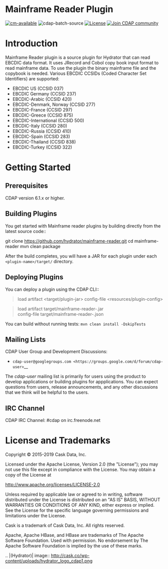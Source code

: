 # Mainframe Reader Plugin

[![cm-available](https://cdap-users.herokuapp.com/assets/cm-available.svg)](https://docs.cdap.io/cdap/current/en/integrations/cask-market.html)
![cdap-batch-source](https://cdap-users.herokuapp.com/assets/cdap-batch-source.svg)
[![License](https://img.shields.io/badge/License-Apache%202.0-blue.svg)](https://opensource.org/licenses/Apache-2.0)
[![Join CDAP community](https://cdap-users.herokuapp.com/badge.svg?t=wrangler)](https://cdap-users.herokuapp.com?t=1)

Introduction
============

Mainframe Reader plugin is a source plugin for Hydrator that can read EBCDIC data format. It uses JRecord and Cobol copy book input format to read mainframe data. 
To use the plugin the binary mainframe file and the copybook is needed. Various EBCDIC CCSIDs (Coded Character Set Identifiers) are supported:
 - EBCDIC US (CCSID 037)
 - EBCDIC Germany (CCSID 237)
 - EBCDIC-Arabic (CCSID 420)
 - EBCDIC-Denmark, Norway (CCSID 277)
 - EBCDIC-France (CCSID 297)
 - EBCDIC-Greece (CCSID 875)
 - EBCDIC-International (CCSID 500)
 - EBCDIC-Italy (CCSID 280)
 - EBCDIC-Russia (CCSID 410)
 - EBCDIC-Spain (CCSID 283)
 - EBCDIC-Thailand (CCSID 838)
 - EBCDIC-Turkey (CCSID 322)


Getting Started
===============

Prerequisites
-------------
CDAP version 6.1.x or higher. 
  
Building Plugins
----------------
You get started with Mainframe reader plugins by building directly from the latest source code::

  git clone https://github.com/hydrator/mainframe-reader.git
  cd mainframe-reader
  mvn clean package

After the build completes, you will have a JAR for each plugin under each
``<plugin-name>/target/`` directory.

Deploying Plugins
-----------------
You can deploy a plugin using the CDAP CLI::

  > load artifact <target/plugin-jar> config-file <resources/plugin-config>

  > load artifact target/mainframe-reader-<version>.jar \
         config-file target/mainframe-reader-<version>.json

You can build without running tests: ``mvn clean install -DskipTests``

Mailing Lists
-------------
CDAP User Group and Development Discussions:

- `cdap-user@googlegroups.com <https://groups.google.com/d/forum/cdap-user>`__

The *cdap-user* mailing list is primarily for users using the product to develop
applications or building plugins for appplications. You can expect questions from 
users, release announcements, and any other discussions that we think will be helpful 
to the users.

IRC Channel
-----------
CDAP IRC Channel: #cdap on irc.freenode.net


License and Trademarks
======================

Copyright © 2015-2019 Cask Data, Inc.

Licensed under the Apache License, Version 2.0 (the "License"); you may not use this file except
in compliance with the License. You may obtain a copy of the License at

http://www.apache.org/licenses/LICENSE-2.0

Unless required by applicable law or agreed to in writing, software distributed under the 
License is distributed on an "AS IS" BASIS, WITHOUT WARRANTIES OR CONDITIONS OF ANY KIND, 
either express or implied. See the License for the specific language governing permissions 
and limitations under the License.

Cask is a trademark of Cask Data, Inc. All rights reserved.

Apache, Apache HBase, and HBase are trademarks of The Apache Software Foundation. Used with
permission. No endorsement by The Apache Software Foundation is implied by the use of these marks.

.. |(Hydrator)| image:: http://cask.co/wp-content/uploads/hydrator_logo_cdap1.png
